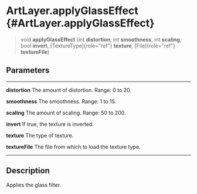 ArtLayer.applyGlassEffect {#ArtLayer.applyGlassEffect}
=========================

> void **applyGlassEffect** (int **distortion**, int **smoothness**, int
> **scaling**, bool **invert**, [TextureType]{role="ref"} **texture**,
> [File]{role="ref"} **textureFile**)

Parameters
----------

  ----------------- -----------------------------------------------
  **distortion**    The amount of distortion. Range: 0 to 20.

  **smoothness**    The smoothness. Range: 1 to 15.

  **scaling**       The amount of scaling. Range: 50 to 200.

  **invert**        If true, the texture is inverted.

  **texture**       The type of texture.

  **textureFile**   The file from which to load the texture type.
  ----------------- -----------------------------------------------

Description
-----------

Applies the glass filter.
